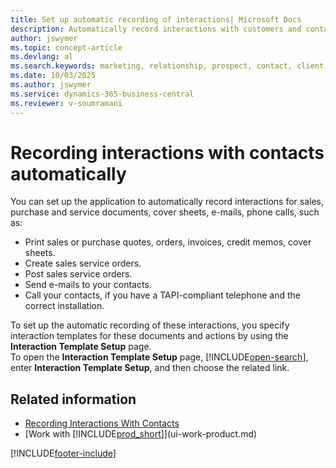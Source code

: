 ```yaml
---
title: Set up automatic recording of interactions| Microsoft Docs
description: Automatically record interactions with customers and contacts, including sales, purchase, and service documents, emails, and phone calls.
author: jswymer
ms.topic: concept-article
ms.devlang: al
ms.search.keywords: marketing, relationship, prospect, contact, client, customer
ms.date: 10/03/2025
ms.author: jswymer
ms.service: dynamics-365-business-central
ms.reviewer: v-soumramani
---
```


# Recording interactions with contacts automatically

You can set up the application to automatically record interactions for sales, purchase and service documents, cover sheets, e-mails, phone calls, such as:

* Print sales or purchase quotes, orders, invoices, credit memos, cover sheets.
* Create sales service orders.
* Post sales service orders.
* Send e-mails to your contacts.
* Call your contacts, if you have a TAPI-compliant telephone and the correct installation.

To set up the automatic recording of these interactions, you specify interaction templates for these documents and actions by using the **Interaction Template Setup** page.  
To open the **Interaction Template Setup** page, [!INCLUDE[open-search](includes/open-search-lowercase.md)], enter **Interaction Template Setup**, and then choose the related link.

## Related information

- [Recording Interactions With Contacts](marketing-interactions.md)  
- [Work with [!INCLUDE[prod_short](includes/prod_short.md)]](ui-work-product.md)  

[!INCLUDE[footer-include](includes/footer-banner.md)]
